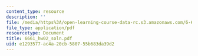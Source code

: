 ```yaml
---
content_type: resource
description: ''
file: /media/https%3A/open-learning-course-data-rc.s3.amazonaws.com/6-661-receivers-antennas-and-signals-spring-2003/e1293577ac4a20cb580755b683da39d2_6661_hw02_soln.pdf
file_type: application/pdf
resourcetype: Document
title: 6661_hw02_soln.pdf
uid: e1293577-ac4a-20cb-5807-55b683da39d2
---
```

